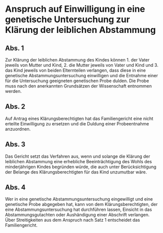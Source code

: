 # Anspruch auf Einwilligung in eine genetische Untersuchung zur Klärung der leiblichen Abstammung



## Abs. 1

 Zur Klärung der leiblichen Abstammung des Kindes können  1.
 der Vater jeweils von Mutter und Kind,
 2.
 die Mutter jeweils von Vater und Kind und
 3.
 das Kind jeweils von beiden Elternteilen
verlangen, dass diese in eine genetische Abstammungsuntersuchung einwilligen und die Entnahme einer für die Untersuchung geeigneten genetischen Probe dulden. Die Probe muss nach den anerkannten Grundsätzen der Wissenschaft entnommen werden.

## Abs. 2

 Auf Antrag eines Klärungsberechtigten hat das Familiengericht eine nicht erteilte Einwilligung zu ersetzen und die Duldung einer Probeentnahme anzuordnen.

## Abs. 3

 Das Gericht setzt das Verfahren aus, wenn und solange die Klärung der leiblichen Abstammung eine erhebliche Beeinträchtigung des Wohls des minderjährigen Kindes begründen würde, die auch unter Berücksichtigung der Belange des Klärungsberechtigten für das Kind unzumutbar wäre.

## Abs. 4

 Wer in eine genetische Abstammungsuntersuchung eingewilligt und eine genetische Probe abgegeben hat, kann von dem Klärungsberechtigten, der eine Abstammungsuntersuchung hat durchführen lassen, Einsicht in das Abstammungsgutachten oder Aushändigung einer Abschrift verlangen. Über Streitigkeiten aus dem Anspruch nach Satz 1 entscheidet das Familiengericht. 

